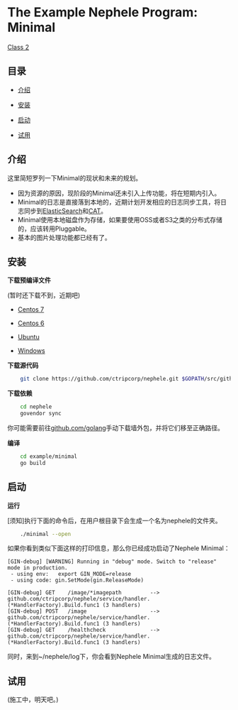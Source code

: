 # The Example Nephele Program: Minimal

[Class 2](https://github.com/ctripcorp/nephele/blob/master/docs/cn/REQUIREMENT_CLASS.md)

## 目录

* [介绍](#介绍)

* [安装](#安装)

* [启动](#启动)

* [试用](#试用)

## 介绍

这里简短罗列一下Minimal的现状和未来的规划。
* 因为资源的原因，现阶段的Minimal还未引入上传功能，将在短期内引入。
* Minimal的日志是直接落到本地的，近期计划开发相应的日志同步工具，将日志同步到[ElasticSearch](https://www.elastic.co/products/elasticsearch)和[CAT](https://github.com/dianping/cat)。
* Minimal使用本地磁盘作为存储，如果要使用OSS或者S3之类的分布式存储的，应该转用Pluggable。
* 基本的图片处理功能都已经有了。

## 安装

**下载预编译文件**

(暂时还下载不到，近期吧)

* [Centos 7]()

* [Centos 6]()

* [Ubuntu]()

* [Windows]()


**下载源代码**

```bash
    git clone https://github.com/ctripcorp/nephele.git $GOPATH/src/github.com/ctripcorp/nephele
```

**下载依赖**

```bash
    cd nephele
    govendor sync
```

你可能需要前往[github.com/golang](https://github.com/golang)手动下载墙外包，并将它们移至正确路径。

**编译**

```bash
    cd example/minimal
    go build
```

## 启动

**运行**

[须知]执行下面的命令后，在用户根目录下会生成一个名为nephele的文件夹。

```bash
    ./minimal --open
```

如果你看到类似下面这样的打印信息，那么你已经成功启动了Nephele Minimal：

```
[GIN-debug] [WARNING] Running in "debug" mode. Switch to "release" mode in production.
 - using env:   export GIN_MODE=release
 - using code: gin.SetMode(gin.ReleaseMode)

[GIN-debug] GET    /image/*imagepath         --> github.com/ctripcorp/nephele/service/handler.(*HandlerFactory).Build.func1 (3 handlers)
[GIN-debug] POST   /image                    --> github.com/ctripcorp/nephele/service/handler.(*HandlerFactory).Build.func1 (3 handlers)
[GIN-debug] GET    /healthcheck              --> github.com/ctripcorp/nephele/service/handler.(*HandlerFactory).Build.func1 (3 handlers)
```

同时，来到~/nephele/log下，你会看到Nephele Minimal生成的日志文件。

## 试用

(施工中，明天吧。)

